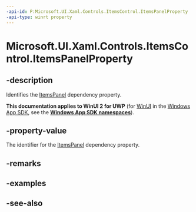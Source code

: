 ```yaml
---
-api-id: P:Microsoft.UI.Xaml.Controls.ItemsControl.ItemsPanelProperty
-api-type: winrt property
---
```


<!-- Property syntax
public Windows.UI.Xaml.DependencyProperty ItemsPanelProperty { get; }
-->

# Microsoft.UI.Xaml.Controls.ItemsControl.ItemsPanelProperty

## -description
Identifies the [ItemsPanel](itemscontrol_itemspanel.md) dependency property.

**This documentation applies to WinUI 2 for UWP** (for [WinUI](/windows/apps/winui/winui3/) in the [Windows App SDK](/windows/apps/windows-app-sdk/), see the **[Windows App SDK namespaces](/windows/windows-app-sdk/api/winrt/)**).

## -property-value
The identifier for the [ItemsPanel](itemscontrol_itemspanel.md) dependency property.

## -remarks

## -examples

## -see-also
